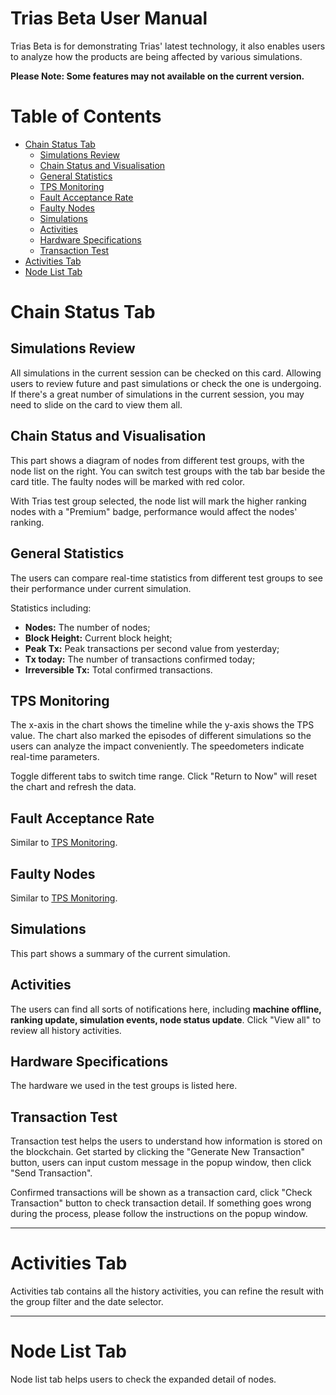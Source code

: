 # Trias Beta User Manual
Trias Beta is for demonstrating Trias' latest technology, it also enables users to analyze how the products are being affected by various simulations.
 
**Please Note: Some features may not available on the current version.**
 
# Table of Contents

<!-- TOC -->
- [Chain Status Tab](#chain-status-tab)
    - [Simulations Review](#simulations-review)
    - [Chain Status and Visualisation](#chain-status-and-visualisation)
    - [General Statistics](#general-statistics)
    - [TPS Monitoring](#tps-monitoring)
    - [Fault Acceptance Rate](#fault-acceptance-rate)
    - [Faulty Nodes](#faulty-nodes)
    - [Simulations](#simulations)
    - [Activities](#activities)
    - [Hardware Specifications](#hardware-specifications)
    - [Transaction Test](#transaction-test)
- [Activities Tab](#activities-tab)
- [Node List Tab](#node-list-tab)
<!-- /TOC -->

# Chain Status Tab

## Simulations Review
All simulations in the current session can be checked on this card. Allowing users to review future and past simulations or check the one is undergoing. If there's a great number of simulations in the current session, you may need to slide on the card to view them all.


## Chain Status and Visualisation

This part shows a diagram of nodes from different test groups, with the node list on the right. You can switch test groups with the tab bar beside the card title. The faulty nodes will be marked with red color.

With Trias test group selected, the node list will mark the higher ranking nodes with a "Premium" badge, performance would affect the nodes' ranking.

## General Statistics

The users can compare real-time statistics from different test groups to see their performance under current simulation. 

Statistics including:

* **Nodes:** The number of nodes;
* **Block Height:** Current block height;
* **Peak Tx:** Peak transactions per second value from yesterday;
* **Tx today:** The number of transactions confirmed today;
* **Irreversible Tx:** Total confirmed transactions.

## TPS Monitoring

The x-axis in the chart shows the timeline while the y-axis shows the TPS value. The chart also marked the episodes of different simulations so the users can analyze the impact conveniently. The speedometers indicate real-time parameters.

Toggle different tabs to switch time range. Click "Return to Now" will reset the chart and refresh the data.

## Fault Acceptance Rate

Similar to [TPS Monitoring](##tps-monitoring).

## Faulty Nodes

Similar to [TPS Monitoring](##tps-monitoring).

## Simulations

This part shows a summary of the current simulation.

## Activities

The users can find all sorts of notifications here, including **machine offline, ranking update, simulation events, node status update**. Click "View all" to review all history activities.

## Hardware Specifications

The hardware we used in the test groups is listed here.

## Transaction Test

Transaction test helps the users to understand how information is stored on the blockchain. Get started by clicking the "Generate New Transaction" button, users can input custom message in the popup window, then click "Send Transaction".

Confirmed transactions will be shown as a transaction card, click "Check Transaction" button to check transaction detail. If something goes wrong during the process, please follow the instructions on the popup window.

---

# Activities Tab

Activities tab contains all the history activities, you can refine the result with the group filter and the date selector.

---

# Node List Tab

Node list tab helps users to check the expanded detail of nodes.